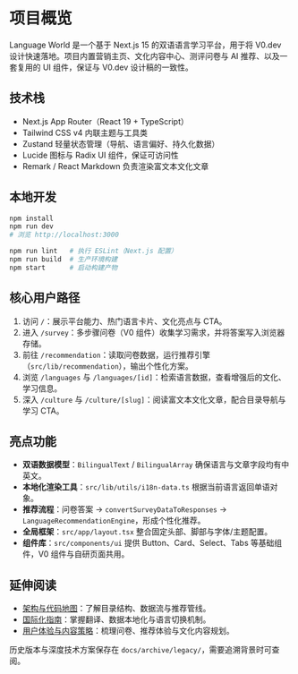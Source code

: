 # 项目概览

Language World 是一个基于 Next.js 15 的双语语言学习平台，用于将 V0.dev 设计快速落地。项目内置营销主页、文化内容中心、测评问卷与 AI 推荐、以及一套复用的 UI 组件，保证与 V0.dev 设计稿的一致性。

## 技术栈
- Next.js App Router（React 19 + TypeScript）
- Tailwind CSS v4 内联主题与工具类
- Zustand 轻量状态管理（导航、语言偏好、持久化数据）
- Lucide 图标与 Radix UI 组件，保证可访问性
- Remark / React Markdown 负责渲染富文本文化文章

## 本地开发
```bash
npm install
npm run dev
# 浏览 http://localhost:3000
```

```bash
npm run lint   # 执行 ESLint（Next.js 配置）
npm run build  # 生产环境构建
npm start      # 启动构建产物
```

## 核心用户路径
1. 访问 `/`：展示平台能力、热门语言卡片、文化亮点与 CTA。
2. 进入 `/survey`：多步骤问卷（V0 组件）收集学习需求，并将答案写入浏览器存储。
3. 前往 `/recommendation`：读取问卷数据，运行推荐引擎（`src/lib/recommendation`），输出个性化方案。
4. 浏览 `/languages` 与 `/languages/[id]`：检索语言数据，查看增强后的文化、学习信息。
5. 深入 `/culture` 与 `/culture/[slug]`：阅读富文本文化文章，配合目录导航与学习 CTA。

## 亮点功能
- **双语数据模型**：`BilingualText` / `BilingualArray` 确保语言与文章字段均有中英文。
- **本地化渲染工具**：`src/lib/utils/i18n-data.ts` 根据当前语言返回单语对象。
- **推荐流程**：问卷答案 → `convertSurveyDataToResponses` → `LanguageRecommendationEngine`，形成个性化推荐。
- **全局框架**：`src/app/layout.tsx` 整合固定头部、脚部与字体/主题配置。
- **组件库**：`src/components/ui` 提供 Button、Card、Select、Tabs 等基础组件，V0 组件与自研页面共用。

## 延伸阅读
- [架构与代码地图](architecture.md)：了解目录结构、数据流与推荐管线。
- [国际化指南](internationalization.md)：掌握翻译、数据本地化与语言切换机制。
- [用户体验与内容策略](user-experience.md)：梳理问卷、推荐体验与文化内容规划。

历史版本与深度技术方案保存在 `docs/archive/legacy/`，需要追溯背景时可查阅。
